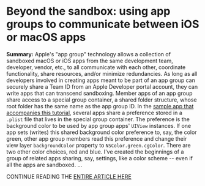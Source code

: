 # Beyond the sandbox: using app groups to communicate between iOS or macOS apps

**Summary:** Apple's "app group" technology allows a collection of sandboxed macOS or iOS apps from the same development team, developer, vendor, etc., to all communicate with each other, coordinate functionality, share resources, and/or minimize redundancies. As long as all developers involved in creating apps meant to be part of an app group can securely share a Team ID from an Apple Developer portal account, they can write apps that can transcend sandboxing. Member apps of an app group share access to a special group container, a shared folder structure, whose root folder has the same name as the app group ID. In the <a href="https://github.com/iosbrain/Beyond-the-Sandbox-App-Groups-in-Swift">sample app that accompanies this tutorial</a>, several apps share a preference stored in a `.plist` file that lives in the special group container. The preference is the background color to be used by app group apps' `UIView` instances. If one app sets (writes) this shared background color preference to, say, the color green, other app group members read this preference and change their view layer `backgroundColor` property to `NSColor.green.cgColor`. There are two other color choices, red and blue. I've created the beginnings of a group of related apps sharing, say, settings, like a color scheme -- even if all the apps are sandboxed. ...

CONTINUE READING THE [ENTIRE ARTICLE HERE]()
